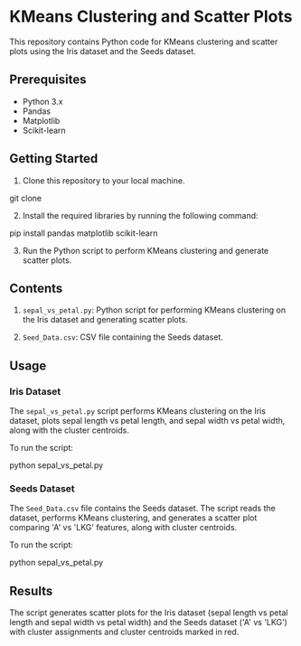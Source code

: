 # KMeans Clustering and Scatter Plots

This repository contains Python code for KMeans clustering and scatter plots using the Iris dataset and the Seeds dataset.

## Prerequisites

- Python 3.x
- Pandas
- Matplotlib
- Scikit-learn

## Getting Started

1. Clone this repository to your local machine.

git clone <repository-url>

2. Install the required libraries by running the following command:

pip install pandas matplotlib scikit-learn

3. Run the Python script to perform KMeans clustering and generate scatter plots.

## Contents

1. `sepal_vs_petal.py`: Python script for performing KMeans clustering on the Iris dataset and generating scatter plots.

2. `Seed_Data.csv`: CSV file containing the Seeds dataset.

## Usage

### Iris Dataset

The `sepal_vs_petal.py` script performs KMeans clustering on the Iris dataset, plots sepal length vs petal length, and sepal width vs petal width, along with the cluster centroids.

To run the script:

python sepal_vs_petal.py

### Seeds Dataset

The `Seed_Data.csv` file contains the Seeds dataset. The script reads the dataset, performs KMeans clustering, and generates a scatter plot comparing 'A' vs 'LKG' features, along with cluster centroids.

To run the script:


python sepal_vs_petal.py


## Results

The script generates scatter plots for the Iris dataset (sepal length vs petal length and sepal width vs petal width) and the Seeds dataset ('A' vs 'LKG') with cluster assignments and cluster centroids marked in red.
